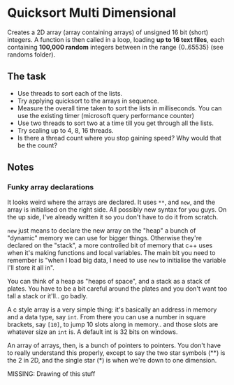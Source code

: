 # Quicksort Multi Dimensional

Creates a 2D array (array containing arrays) of unsigned 16 bit (short) integers. A function is then called in a loop, loading **up to 16 text files**, each containing **100,000 random** integers between in the range {0..65535} (see randoms folder).  

## The task

* Use threads to sort each of the lists.
* Try applying quicksort to the arrays in sequence.
* Measure the overall time taken to sort the lists in milliseconds. You can use the existing timer (microsoft query performance counter)
* Use two threads to sort two at a time till you get through all the lists.
* Try scaling up to 4, 8, 16 threads. 
* Is there a thread count where you stop gaining speed? Why would that be the count?

## Notes

### Funky array declarations

It looks weird where the arrays are declared. It uses `**`, and `new`, and the array is initialised on the right side. All possibly new syntax for you guys. On the up side, I've already written it so you don't have to do it from scratch. 

`new` just means to declare the new array on the "heap" a bunch of "dynamic" memory we can use for bigger things. Otherwise they're declared on the "stack", a more controlled bit of memory that c++ uses when it's making functions and local variables. The main bit you need to remember is "when I load big data, I need to use `new` to initialise the variable I'll store it all in".

You can think of a heap as "heaps of space", and a stack as a stack of plates. You have to be a bit careful around the plates and you don't want too tall a stack or it'll.. go badly.

A c style array is a very simple thing: it's basically an address in memory and a data type, say `int`. From there you can use a number in square brackets, say `[10]`, to jump 10 slots along in memory.. and those slots are whatever size an `int` is. A default int is 32 bits on windows.

An array of arrays, then, is a bunch of pointers to pointers. You don't have to really understand this properly, except to say the two star symbols (\*\*) is the 2 in 2D, and the single star (\*) is when we're down to one dimension.

MISSING: Drawing of this stuff